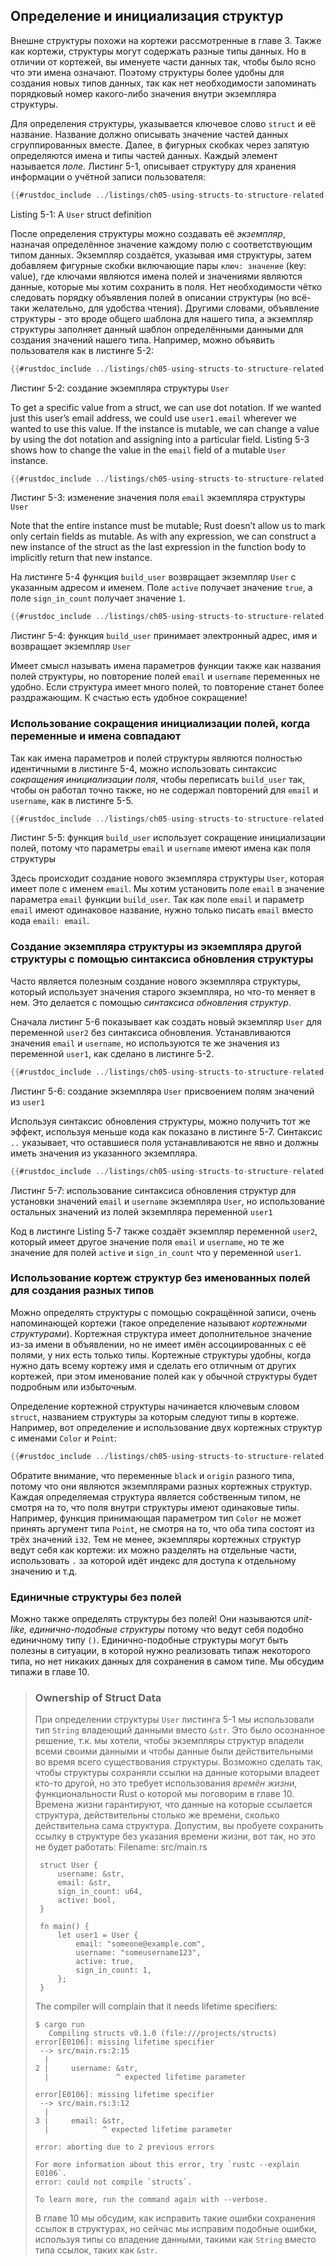 ## Определение и инициализация структур

Внешне структуры похожи на кортежи рассмотренные в главе 3. Также как кортежи, структуры могут содержать разные типы данных. Но в отличии от кортежей, вы именуете части данных так, чтобы было ясно что эти имена означают. Поэтому структуры более удобны для создания новых типов данных, так как нет необходимости запоминать порядковый номер какого-либо значения внутри экземпляра структуры.

Для определения структуры, указывается ключевое слово `struct` и её название. Название должно описывать значение частей данных сгруппированных вместе. Далее, в фигурных скобках через запятую определяются имена и типы частей данных. Каждый элемент называется *поле*. Листинг 5-1, описывает структуру для хранения информации о учётной записи пользователя:

```rust
{{#rustdoc_include ../listings/ch05-using-structs-to-structure-related-data/listing-05-01/src/main.rs:here}}
```

<span class="caption">Listing 5-1: A <code>User</code> struct definition</span>

После определения структуры можно создавать её *экземпляр*, назначая определённое значение каждому полю с соответствующим типом данных. Экземпляр создаётся, указывая имя структуры, затем добавляем фигурные скобки включающие пары `ключ: значение` (key: value), где ключами являются имена полей и значениями являются данные, которые мы хотим сохранить в поля. Нет необходимости чётко следовать порядку объявления полей в описании структуры (но всё-таки желательно, для удобства чтения). Другими словами, объявление структуры - это вроде общего шаблона для нашего типа, а экземпляр структуры заполняет данный шаблон определёнными данными для создания значений нашего типа. Например, можно объявить пользователя как в листинге 5-2:

```rust
{{#rustdoc_include ../listings/ch05-using-structs-to-structure-related-data/listing-05-02/src/main.rs:here}}
```

<span class="caption">Листинг 5-2: создание экземпляра структуры <code>User</code></span>

To get a specific value from a struct, we can use dot notation. If we wanted just this user’s email address, we could use `user1.email` wherever we wanted to use this value. If the instance is mutable, we can change a value by using the dot notation and assigning into a particular field. Listing 5-3 shows how to change the value in the `email` field of a mutable `User` instance.

```rust
{{#rustdoc_include ../listings/ch05-using-structs-to-structure-related-data/listing-05-03/src/main.rs:here}}
```

<span class="caption">Листинг 5-3: изменение значения поля <code>email</code> экземпляра структуры <code>User</code></span>

Note that the entire instance must be mutable; Rust doesn’t allow us to mark only certain fields as mutable. As with any expression, we can construct a new instance of the struct as the last expression in the function body to implicitly return that new instance.

На листинге 5-4 функция `build_user` возвращает экземпляр `User` с указанным адресом и именем. Поле `active` получает значение `true`, а поле `sign_in_count` получает значение `1`.

```rust
{{#rustdoc_include ../listings/ch05-using-structs-to-structure-related-data/listing-05-04/src/main.rs:here}}
```

<span class="caption">Листинг 5-4: функция <code>build_user</code> принимает электронный адрес, имя и возвращает экземпляр <code>User</code></span>

Имеет смысл называть имена параметров функции также как названия полей структуры, но повторение полей `email` и `username` переменных не удобно. Если структура имеет много полей, то повторение станет более раздражающим. К счастью есть удобное сокращение!

### Использование сокращения инициализации полей, когда переменные и имена  совпадают

Так как имена параметров и полей структуры являются полностью идентичными в листинге 5-4, можно использовать синтаксис *сокращения инициализации поля*, чтобы переписать `build_user` так, чтобы он работал точно также, но не содержал повторений для `email` и `username`, как в листинге 5-5.

```rust
{{#rustdoc_include ../listings/ch05-using-structs-to-structure-related-data/listing-05-05/src/main.rs:here}}
```

<span class="caption">Листинг 5-5: функция <code>build_user</code> использует сокращение инициализации полей, потому что параметры <code>email</code> и <code>username</code> имеют имена как поля структуры</span>

Здесь происходит создание нового экземпляра структуры `User`, которая имеет поле с именем `email`. Мы хотим установить поле `email` в значение параметра `email` функции `build_user`. Так как поле `email` и параметр `email` имеют одинаковое название, нужно только писать `email` вместо кода `email: email`.

### Создание экземпляра структуры из экземпляра другой структуры с помощью синтаксиса обновления структуры

Часто является полезным создание нового экземпляра структуры, который использует значения старого экземпляра, но что-то меняет в нем. Это делается с помощью *синтаксиса обновления структур*.

Сначала листинг 5-6 показывает как создать новый экземпляр `User` для переменной `user2` без синтаксиса обновления. Устанавливаются значения `email` и `username`, но используются те же значения из переменной `user1`, как сделано в листинге 5-2.

```rust
{{#rustdoc_include ../listings/ch05-using-structs-to-structure-related-data/listing-05-06/src/main.rs:here}}
```

<span class="caption">Листинг 5-6: создание экземпляра <code>User</code> присвоением полям значений из <code>user1</code></span>

Используя синтаксис обновления структуры, можно получить тот же эффект, используя меньше кода как показано в листинге 5-7. Синтаксис `..` указывает, что оставшиеся поля устанавливаются не явно и должны иметь значения из указанного экземпляра.

```rust
{{#rustdoc_include ../listings/ch05-using-structs-to-structure-related-data/listing-05-07/src/main.rs:here}}
```

<span class="caption">Листинг 5-7: использование синтаксиса обновления структур для установки значений <code>email</code> и <code>username</code> экземпляра <code>User</code>, но использование остальных значений из полей экземпляра переменной <code>user1</code></span>

Код в листинге Listing 5-7 также создаёт экземпляр переменной `user2`, который имеет другое значение поля `email` и `username`, но те же значение для полей `active` и `sign_in_count` что у переменной `user1`.

### Использование кортеж структур без именованных полей для создания разных типов

Можно определять структуры с помощью сокращённой записи, очень напоминающей кортежи (такое определение называют *кортежными структурами*). Кортежная структура имеет дополнительное значение из-за имени в объявлении, но не имеет имён ассоциированных с её полями, у них есть только типы. Кортежные структуры удобны, когда нужно дать всему кортежу имя и сделать его отличным от других кортежей, при этом именование полей как у обычной структуры будет подробным или избыточным.

Определение кортежной структуры начинается ключевым словом `struct`, названием структуры за которым следуют типы в кортеже. Например, вот определение и использование двух кортежных структур с именами `Color` и `Point`:

```rust
{{#rustdoc_include ../listings/ch05-using-structs-to-structure-related-data/no-listing-01-tuple-structs/src/main.rs:here}}
```

Обратите внимание, что переменные `black` и `origin` разного типа, потому что они являются экземплярами разных кортежных структур. Каждая определяемая структура является собственным типом, не смотря на то, что поля внутри структуры имеют одинаковые типы. Например, функция принимающая параметром тип `Color` не может принять аргумент типа `Point`, не смотря на то, что оба типа состоят из трёх значений `i32`. Тем не менее, экземпляры кортежных структур ведут себя как кортежи: их можно разделять на отдельные части, использовать `.` за которой идёт индекс для доступа к отдельному значению и т.д.

### Единичные структуры без полей

Можно также определять структуры без полей! Они называются *unit-like, единично-подобные структуры* потому что ведут себя подобно единичному типу `()`. Единично-подобные структуры могут быть полезны в ситуации, в которой нужно реализовать типаж некоторого типа, но нет никаких данных для сохранения в самом типе. Мы обсудим типажи в главе 10.

> ### Ownership of Struct Data
> При определении структуры `User` листинга 5-1 мы использовали тип `String` владеющий данными вместо `&str`. Это было осознанное решение, т.к. мы хотели, чтобы экземпляры структур владели всеми своими данными и чтобы данные были действительными во время всего существования структуры.
> Возможно сделать так, чтобы структуры сохраняли ссылки на данные которыми владеет кто-то другой, но это требует использования *времён жизни*, функциональности Rust о которой мы поговорим в главе 10. Времена жизни гарантируют, что данные на которые ссылается структура, действительны столько же времени, сколько действительна сама структура. Допустим, вы пробуете сохранить ссылку в структуре без указания времени жизни, вот так, но это не будет работать:
> <span class="filename">Filename: src/main.rs</span>
> <!-- CAN'T EXTRACT SEE https://github.com/rust-lang/mdBook/issues/1127 -->
> ```rust,ignore,does_not_compile
>  struct User {
>      username: &str,
>      email: &str,
>      sign_in_count: u64,
>      active: bool,
>  }
>
>  fn main() {
>      let user1 = User {
>          email: "someone@example.com",
>          username: "someusername123",
>          active: true,
>          sign_in_count: 1,
>      };
>  }
> ```
> The compiler will complain that it needs lifetime specifiers:
> ```console
> $ cargo run
>    Compiling structs v0.1.0 (file:///projects/structs)
> error[E0106]: missing lifetime specifier
>  --> src/main.rs:2:15
>   |
> 2 |     username: &str,
>   |               ^ expected lifetime parameter
>
> error[E0106]: missing lifetime specifier
>  --> src/main.rs:3:12
>   |
> 3 |     email: &str,
>   |            ^ expected lifetime parameter
>
> error: aborting due to 2 previous errors
>
> For more information about this error, try `rustc --explain E0106`.
> error: could not compile `structs`.
>
> To learn more, run the command again with --verbose.
> ```
> В главе 10 мы обсудим, как исправить такие ошибки сохранения ссылок в структурах, но сейчас мы исправим подобные ошибки, используя типы со владение данными, такими как `String` вместо типа ссылок, таких как `&str`.

<!-- manual-regeneration
for the error above
after running update-rustc.sh:
pbcopy < listings/ch05-using-structs-to-structure-related-data/no-listing-02-reference-in-struct/output.txt
paste above
add `> ` before every line -->
